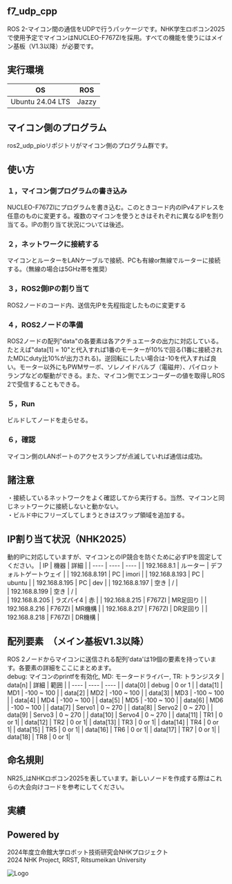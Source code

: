 ## f7_udp_cpp
ROS 2-マイコン間の通信をUDPで行うパッケージです。NHK学生ロボコン2025で使用予定でマイコンはNUCLEO-F767ZIを採用。すべての機能を使うにはメイン基板（V1.3以降）が必要です。

## 実行環境 
| OS | ROS | 
| ---- | ---- | 
| Ubuntu 24.04 LTS | Jazzy | 

## マイコン側のプログラム 
ros2_udp_pioリポジトリがマイコン側のプログラム群です。

## 使い方
### １，マイコン側プログラムの書き込み
NUCLEO-F767ZIにプログラムを書き込む。このときコード内のIPv4アドレスを任意のものに変更する。複数のマイコンを使うときはそれぞれに異なるIPを割り当てる。IPの割り当て状況については後述。
### ２，ネットワークに接続する
マイコンとルーターをLANケーブルで接続、PCも有線or無線でルーターに接続する。（無線の場合は5GHz帯を推奨）  
### ３，ROS2側IPの割り当て
ROS2ノードのコード内、送信先IPを先程指定したものに変更する  
### ４，ROS2ノードの準備
ROS2ノードの配列"data"の各要素は各アクチュエータの出力に対応している。たとえば"data[1] = 10"と代入すれば1番のモーターが10%で回る(1番に接続されたMDにduty比10%が出力される)。逆回転にしたい場合は-10を代入すれば良い。モーター以外にもPWMサーボ、ソレノイドバルブ（電磁弁）、パイロットランプなどの駆動ができる。また、マイコン側でエンコーダーの値を取得しROS 2で受信することもできる。
### ５，Run
ビルドしてノードを走らせる。  
### ６，確認
マイコン側のLANポートのアクセスランプが点滅していれば通信は成功。  

## 諸注意
・接続しているネットワークをよく確認してから実行する。当然、マイコンと同じネットワークに接続しないと動かない。  
・ビルド中にフリーズしてしまうときはスワップ領域を追加する。


## IP割り当て状況（NHK2025）
動的IPに対応していますが、マイコンとのIP競合を防ぐために必ずIPを固定してください。
| IP | 機器 | 詳細 |
| ---- | ---- | ---- |
| 192.168.8.1 | ルーター | デフォルトゲートウェイ |
| 192.168.8.191 | PC | imori | 
| 192.168.8.193 | PC | ubuntu | 
| 192.168.8.195 | PC | dev | 
| 192.168.8.197 | 空き | / |  
| 192.168.8.199 | 空き | / |   
| 192.168.8.205 | ラズパイ4 | 赤 | 
| 192.168.8.215 | F767ZI | MR足回り |
| 192.168.8.216 | F767ZI | MR機構 |
| 192.168.8.217 | F767ZI | DR足回り |
| 192.168.8.218 | F767ZI | DR機構 |

## 配列要素　（メイン基板V1.3以降）
ROS 2ノードからマイコンに送信される配列'data'は19個の要素を持っています。各要素の詳細をここにまとめます。  
debug: マイコンのprintfを有効化, MD: モータードライバー, TR: トランジスタ
| data[n] | 詳細 | 範囲 |
| ---- | ---- | ---- |
| data[0] | debug | 0 or 1 |
| data[1] | MD1 | -100 ~ 100 |
| data[2] | MD2 | -100 ~ 100 |
| data[3] | MD3 | -100 ~ 100 |
| data[4] | MD4 | -100 ~ 100 |
| data[5] | MD5 | -100 ~ 100 |
| data[6] | MD6 | -100 ~ 100 |
| data[7] | Servo1 | 0 ~ 270 |
| data[8] | Servo2 | 0 ~ 270 |
| data[9] | Servo3 | 0 ~ 270 |
| data[10] | Servo4 | 0 ~ 270 |
| data[11] | TR1 | 0 or 1|
| data[12] | TR2 | 0 or 1|
| data[13] | TR3 | 0 or 1|
| data[14] | TR4 | 0 or 1|
| data[15] | TR5 | 0 or 1|
| data[16] | TR6 | 0 or 1|
| data[17] | TR7 | 0 or 1|
| data[18] | TR8 | 0 or 1|



## 命名規則
NR25_はNHKロボコン2025を表しています。新しいノードを作成する際はこれらの大会向けコードを参考にしてください。

## 実績

## Powered by
2024年度立命館大学ロボット技術研究会NHKプロジェクト  
2024 NHK Project, RRST, Ritsumeikan University 

![Logo](https://www.rrst.jp/img/logo.png)
